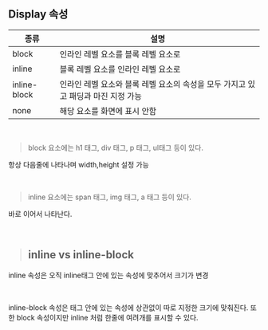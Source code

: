 ## Display 속성
|종류|설명
|--|--|
|block| 인라인 레벨 요소를 블록 레벨 요소로|
|inline| 블록 레벨 요소를 인라인 레벨 요소로
|inline-block| 인라인 레벨 요소와 블록 레벨 요소의 속성을 모두 가지고 있고 패딩과 마진 지정 가능|
|none| 해당 요소를 화면에 표시 안함

<br>

>block 요소에는 h1 태그, div 태그, p 태그, ul태그 등이 있다.<br>

항상 다음줄에 나타나며 width,height 설정 가능

<br>

>inline 요소에는 span 태그, img 태그, a 태그 등이 있다. <br>

바로 이어서 나타난다.

<br>

>## inline vs inline-block

inline 속성은 오직 inline태그 안에 있는 속성에 맞추어서 크기가 변경

<br>

inline-block 속성은 태그 안에 있는 속성에 상관없이 따로 지정한 크기에 맞춰진다. 또한 block 속성이지만 inline 처럼 한줄에 여려개를 표시할 수 있다.




